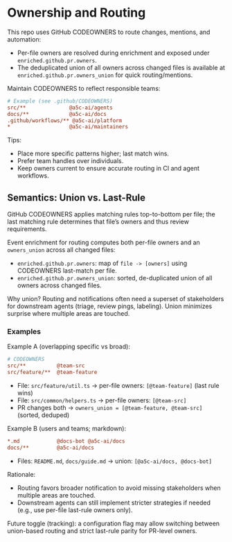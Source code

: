 # Ownership and Routing

This repo uses GitHub CODEOWNERS to route changes, mentions, and automation:

- Per-file owners are resolved during enrichment and exposed under `enriched.github.pr.owners`.
- The deduplicated union of all owners across changed files is available at `enriched.github.pr.owners_union` for quick routing/mentions.

Maintain CODEOWNERS to reflect responsible teams:

```ini
# Example (see .github/CODEOWNERS)
src/**              @a5c-ai/agents
docs/**             @a5c-ai/docs
.github/workflows/** @a5c-ai/platform
*                   @a5c-ai/maintainers
```

Tips:

- Place more specific patterns higher; last match wins.
- Prefer team handles over individuals.
- Keep owners current to ensure accurate routing in CI and agent workflows.

## Semantics: Union vs. Last-Rule

GitHub CODEOWNERS applies matching rules top-to-bottom per file; the last matching rule determines that file’s owners and thus review requirements.

Event enrichment for routing computes both per-file owners and an `owners_union` across all changed files:

- `enriched.github.pr.owners`: map of `file -> [owners]` using CODEOWNERS last-match per file.
- `enriched.github.pr.owners_union`: sorted, de-duplicated union of all owners across changed files.

Why union? Routing and notifications often need a superset of stakeholders for downstream agents (triage, review pings, labeling). Union minimizes surprise where multiple areas are touched.

### Examples

Example A (overlapping specific vs broad):

```ini
# CODEOWNERS
src/**          @team-src
src/feature/**  @team-feature
```

- File: `src/feature/util.ts` → per-file owners: `[@team-feature]` (last rule wins)
- File: `src/common/helpers.ts` → per-file owners: `[@team-src]`
- PR changes both → `owners_union = [@team-feature, @team-src]` (sorted, deduped)

Example B (users and teams; markdown):

```ini
*.md            @docs-bot @a5c-ai/docs
docs/**         @a5c-ai/docs
```

- Files: `README.md`, `docs/guide.md` → union: `[@a5c-ai/docs, @docs-bot]`

Rationale:

- Routing favors broader notification to avoid missing stakeholders when multiple areas are touched.
- Downstream agents can still implement stricter strategies if needed (e.g., use per-file last-rule owners only).

Future toggle (tracking): a configuration flag may allow switching between union-based routing and strict last-rule parity for PR-level owners.
